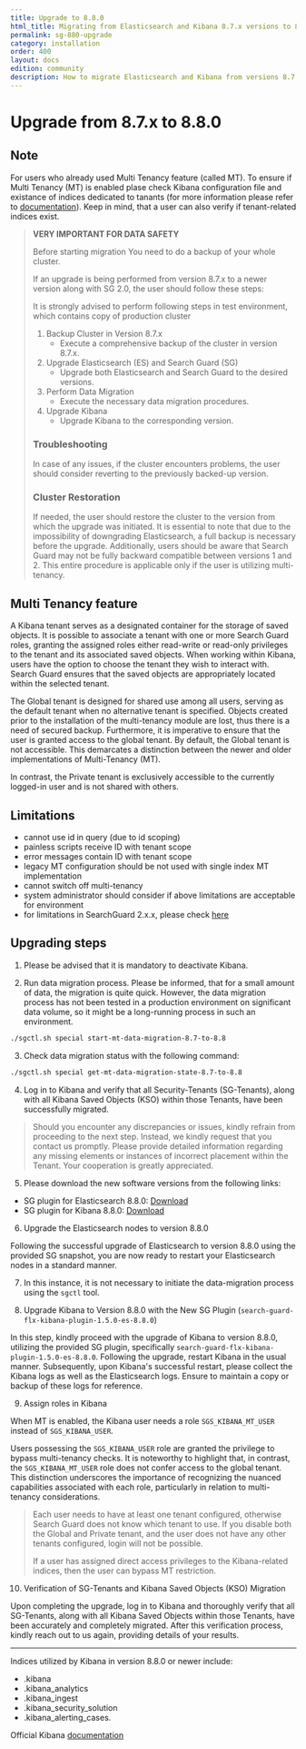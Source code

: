 ```yaml
---
title: Upgrade to 8.8.0
html_title: Migrating from Elasticsearch and Kibana 8.7.x versions to 8.8.0
permalink: sg-880-upgrade
category: installation
order: 400
layout: docs
edition: community
description: How to migrate Elasticsearch and Kibana from versions 8.7.x to 8.8.0
---
```

<!---
Copyright 2024 floragunn GmbH
-->

# Upgrade from 8.7.x to 8.8.0

## Note

For users who already used Multi Tenancy feature (called MT). To ensure if Multi Tenancy (MT)
is enabled plase check Kibana configuration file and existance of indices dedicated to tanants
(for more information please refer to [documentation](../_docs_kibana/kibana_multitenancy.md)).
Keep in mind, that a user can also verify if tenant-related indices exist.

> **VERY IMPORTANT FOR DATA SAFETY**                                                    
> 
> Before starting migration You need to do a backup of your whole cluster.
> 
> If an upgrade is being performed from version 8.7.x to a newer version
> along with SG 2.0, the user should follow these steps:
> 
> It is strongly advised to perform following steps in test environment, which contains
> copy of production cluster
> 
> 1. Backup Cluster in Version 8.7.x
>    * Execute a comprehensive backup of the cluster in version 8.7.x.
> 2. Upgrade Elasticsearch (ES) and Search Guard (SG)
>    * Upgrade both Elasticsearch and Search Guard to the desired versions.
> 3. Perform Data Migration
>    * Execute the necessary data migration procedures.
> 4. Upgrade Kibana
>    * Upgrade Kibana to the corresponding version.
> 
> ### Troubleshooting
> 
> In case of any issues, if the cluster encounters problems, 
> the user should consider reverting to the previously backed-up version.
> 
> ### Cluster Restoration
> 
> If needed, the user should restore the cluster to the version from which the upgrade was initiated.
> It is essential to note that due to the impossibility of downgrading Elasticsearch, 
> a full backup is necessary before the upgrade. Additionally, users should be aware 
> that Search Guard may not be fully backward compatible between versions 1 and 2.
> This entire procedure is applicable only if the user is utilizing multi-tenancy.

## Multi Tenancy feature

A Kibana tenant serves as a designated container for the storage of saved objects.
It is possible to associate a tenant with one or more 
Search Guard roles, granting the assigned roles either read-write or read-only 
privileges to the tenant and its associated saved objects. When working within Kibana,
users have the option to choose the tenant they wish to interact with. Search Guard 
ensures that the saved objects are appropriately located within the selected tenant.

The Global tenant is designed for shared use among all users, serving as the default 
tenant when no alternative tenant is specified. Objects created prior
to the installation of the multi-tenancy module are lost, thus there is a need of
secured backup. Furthermore, it is imperative to ensure that the user is granted
access to the global tenant. By default, the Global tenant is not accessible. 
This demarcates a distinction between the newer and older implementations of 
Multi-Tenancy (MT).

In contrast, the Private tenant is exclusively accessible to the currently 
logged-in user and is not shared with others.


## Limitations
* cannot use id in query (due to id scoping)
* painless scripts receive ID with tenant scope
* error messages contain ID with tenant scope
* legacy MT configuration should be not used with single index MT implementation
* cannot switch off multi-tenancy
* system administrator should consider if above limitations are acceptable for environment
* for limitations in SearchGuard 2.x.x, please check [here](../_docs_kibana/kibana_multitenancy.md#limitations-of-multi-tenancy-implementation-in-searchguard-2xx)

## Upgrading steps

1. Please be advised that it is mandatory to deactivate Kibana.

2. Run data migration process. Please be informed, that for a small amount of data, 
the migration is quite quick. However, the data migration process has not been tested 
in a production environment on significant data volume, so it might be a long-running
process in such an environment.

```bash
./sgctl.sh special start-mt-data-migration-8.7-to-8.8
```

3. Check data migration status with the following command:

```bash
./sgctl.sh special get-mt-data-migration-state-8.7-to-8.8
```

4. Log in to Kibana and verify that all Security-Tenants (SG-Tenants), along 
with all Kibana Saved Objects (KSO) within those Tenants, have been successfully migrated.

> Should you encounter any discrepancies or issues, kindly refrain from proceeding
> to the next step. Instead, we kindly request that you contact us promptly. 
> Please provide detailed information regarding any missing elements or instances 
> of incorrect placement within the Tenant. Your cooperation is greatly appreciated.

5. Please download the new software versions from the following links:

- SG plugin for Elasticsearch 8.8.0:
[Download](https://maven.search-guard.com//search-guard-flx-release/com/floragunn/search-guard-flx-elasticsearch-plugin/1.5.0-es-8.8.0/search-guard-flx-elasticsearch-plugin-1.5.0-es-8.8.0.zip)
- SG plugin for Kibana 8.8.0:
[Download](https://maven.search-guard.com/search-guard-flx-release/com/floragunn/search-guard-flx-kibana-plugin/1.5.0-es-8.8.0/search-guard-flx-kibana-plugin-1.5.0-es-8.8.0.zip)


6. Upgrade the Elasticsearch nodes to version 8.8.0

Following the successful upgrade of Elasticsearch to version 8.8.0 using the provided
SG snapshot, you are now ready to restart your Elasticsearch nodes in a standard manner.

7. In this instance, it is not necessary to initiate the data-migration process using the `sgctl` tool.


8. Upgrade Kibana to Version 8.8.0 with the New SG Plugin (`search-guard-flx-kibana-plugin-1.5.0-es-8.8.0`)

In this step, kindly proceed with the upgrade of Kibana to version 8.8.0, utilizing the provided SG plugin, specifically `search-guard-flx-kibana-plugin-1.5.0-es-8.8.0`.
Following the upgrade, restart Kibana in the usual manner. Subsequently, upon Kibana's successful restart, please collect the Kibana logs as well as the Elasticsearch logs. Ensure to maintain a copy or backup of these logs for reference.


9. Assign roles in Kibana

When MT is enabled, the Kibana user needs a role `SGS_KIBANA_MT_USER`  instead of `SGS_KIBANA_USER`. 

Users possessing the `SGS_KIBANA_USER` role are granted the privilege to 
bypass multi-tenancy checks. It is noteworthy to highlight that, in contrast, 
the `SGS_KIBANA_MT_USER` role does not confer access to the global tenant. 
This distinction underscores the importance of recognizing the nuanced capabilities 
associated with each role, particularly in relation to multi-tenancy considerations.

> Each user needs to have at least one tenant configured, otherwise Search Guard
> does not know which tenant to use. If you disable both the Global and Private tenant,
> and the user does not have any other tenants configured, login will not be possible.
> 
> If a user has assigned direct access privileges to the Kibana-related indices, 
> then the user can bypass MT restriction.

10. Verification of SG-Tenants and Kibana Saved Objects (KSO) Migration

Upon completing the upgrade, log in to Kibana and thoroughly verify that all SG-Tenants, along with all Kibana Saved Objects within those Tenants, have been accurately and completely migrated.
After this verification process, kindly reach out to us again, providing details of your results.

---
Indices utilized by Kibana in version 8.8.0 or newer include: 
* .kibana 
* .kibana_analytics
* .kibana_ingest
* .kibana_security_solution
* .kibana_alerting_cases.

Official Kibana [documentation](https://www.elastic.co/guide/en/kibana/current/saved-object-migrations.html)